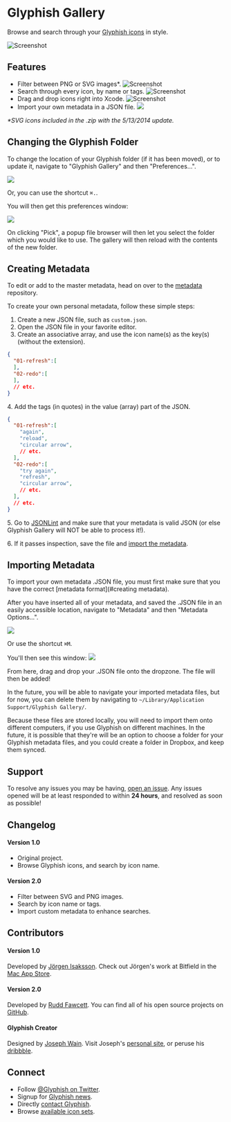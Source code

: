 Glyphish Gallery
================

Browse and search through your [Glyphish icons](http://glyphish.com/) in style.

![Screenshot](screenshots/screenshot_1.png)

## Features

* Filter between PNG or SVG images*.
![Screenshot](screenshots/screenshot_3.png)
* Search through every icon, by name or tags.
![Screenshot](screenshots/screenshot_4.png)
* Drag and drop icons right into Xcode.
![Screenshot](screenshots/screenshot_2.png)
* Import your own metadata in a JSON file.
![](https://i.imgur.com/fDGtliT.png)

<i>*SVG icons included in the .zip with the 5/13/2014 update.</i>

## Changing the Glyphish Folder
To change the location of your Glyphish folder (if it has been moved), or to update it, navigate to "Glyphish Gallery" and then "Preferences...".

![](https://i.imgur.com/qrbIxR5.png)

Or, you can use the shortcut `⌘.`.

You will then get this preferences window:

![](https://i.imgur.com/NLj4EE6.png)

On clicking "Pick", a popup file browser will then let you select the folder which you would like to use.  The gallery will then reload with the contents of the new folder.

## Creating Metadata
To edit or add to the master metadata, head on over to the [metadata](https://github.com/glyphish/metadata) repository.

To create your own personal metadata, follow these simple steps:

1. Create a new JSON file, such as `custom.json`.
2. Open the JSON file in your favorite editor.
3. Create an associative array, and use the icon name(s) as the key(s) (without the extension).

```json
{
  "01-refresh":[
  ],
  "02-redo":[
  ],
  // etc.
}
```

<p>4. Add the tags (in quotes) in the value (array) part of the JSON.</p>

```json
{
  "01-refresh":[
    "again",
    "reload",
    "circular arrow",
    // etc.
  ],
  "02-redo":[
    "try again",
    "refresh",
    "circular arrow",
    // etc.
  ],
  // etc.
}
```
<p>5. Go to <a href='http://pro.jsonlint.com/'>JSONLint</a> and make sure that your metadata is valid JSON (or else Glyphish Gallery will NOT be able to process it!).
<p>6. If it passes inspection, save the file and <a href='#importing-metadata'>import the metadata</a>.</p>

## Importing Metadata

To import your own metadata .JSON file, you must first make sure that you have the correct [metadata format](#creating metadata).

After you have inserted all of your metadata, and saved the .JSON file in an easily accessible location, navigate to "Metadata" and then "Metadata Options...".

![](https://i.imgur.com/PBJgHdD.png)

Or use the shortcut `⌘M`.

You'll then see this window:
![](https://i.imgur.com/fDGtliT.png)

From here, drag and drop your .JSON file onto the dropzone.  The file will then be added!

In the future, you will be able to navigate your imported metadata files, but for now, you can delete them by navigating to `~/Library/Application Support/Glyphish Gallery/`.  

Because these files are stored locally, you will need to import them onto different computers, if you use Glyphish on different machines.  In the future, it is possible that they're will be an option to choose a folder for your Glyphish metadata files, and you could create a folder in Dropbox, and keep them synced.

## Support
To resolve any issues you may be having, [open an issue](https://github.com/glyphish/gallery/issues).  Any issues opened will be at least responded to within **24 hours**, and resolved as soon as possible!

## Changelog
#### Version 1.0
- Original project.
- Browse Glyphish icons, and search by icon name.

#### Version 2.0
- Filter between SVG and PNG images.
- Search by icon name or tags.
- Import custom metadata to enhance searches.

## Contributors

#### Version 1.0
Developed by [Jörgen Isaksson](https://github.com/jorgenisaksson).  Check out Jörgen's work at Bitfield in the [Mac App Store](http://appstore.com/mac/bitfieldab).

#### Version 2.0
Developed by [Rudd Fawcett](http://ruddfawcett.com).  You can find all of his open source projects on [GitHub](https://github.com/ruddfawcett).

#### Glyphish Creator
Designed by [Joseph Wain](https://twitter.com/jpwain).  Visit Joseph's [personal site](http://www.penandthink.com), or peruse his [dribbble](https://dribbble.com/jpwain).

## Connect
- Follow [@Glyphish on Twitter](https://twitter.com/glyphish).
- Signup for [Glyphish news](https://confirmsubscription.com/h/r/7C4D8263FEF6DC79).
- Directly [contact Glyphish](https://helloglyphish.wufoo.com/forms/send-a-message-about-glyphish-icons/).
- Browse [available icon sets](http://www.glyphish.com).

